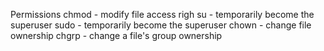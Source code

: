 Permissions
chmod - modify file access righ
su - temporarily become the superuser
sudo - temporarily become the superuser
chown - change file ownership
chgrp - change a file's group ownership

